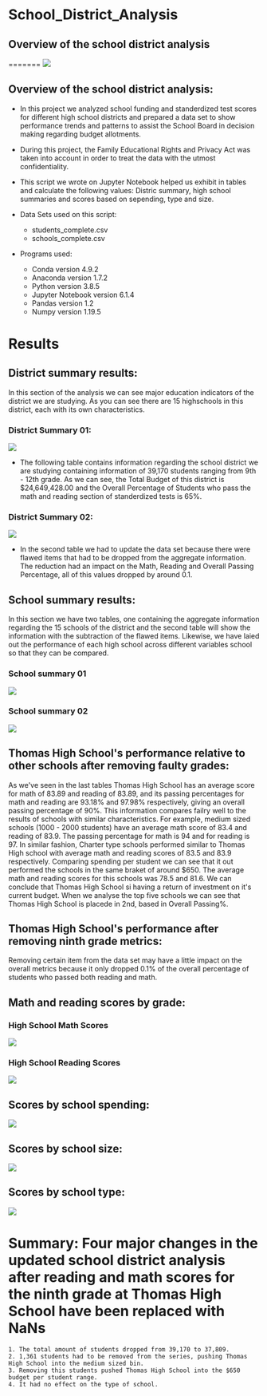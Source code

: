 # School_District_Analysis

## Overview of the school district analysis
=======
![](/Resources/Education.gif)

## Overview of the school district analysis:
* In this project we analyzed school funding and standerdized test scores for different high school districts and prepared a data set to show performance trends and patterns to assist the School Board in decision making regarding budget allotments. 

* During this project, the Family Educational Rights and Privacy Act was taken into account in order to treat the data with the utmost confidentiality.

* This script we wrote on Jupyter Notebook helped us exhibit in tables and calculate the following values: Distric summary, high school summaries and scores based on sepending, type and size. 

* Data Sets used on this script:
    * students_complete.csv
    * schools_complete.csv

* Programs used:
    * Conda version 4.9.2
    * Anaconda version 1.7.2
    * Python version 3.8.5
    * Jupyter Notebook version 6.1.4
    * Pandas version 1.2
    * Numpy version 1.19.5

# Results

## District summary results: 
In this section of the analysis we can see major education indicators of the district we are studying. As you can see there are 15 highschools in this district, each with its own characteristics.

### District Summary 01:
![](Resources/district_summary_01.png)

   * The following table contains information regarding the school district we are studying containing information of 39,170 students ranging from 9th - 12th grade. As we can see, the Total Budget of this district is $24,649,428.00 and the Overall Percentage of Students who pass the math and reading section of standerdized tests is 65%.  
 
 ### District Summary 02:
 ![](Resources/district_summary_02.png)
 
   * In the second table we had to update the data set because there were flawed items that had to be dropped from the aggregate information. The reduction had an impact on the Math, Reading and Overall Passing Percentage, all of this values dropped by around 0.1. 

## School summary results:
In this section we have two tables, one containing the aggregate information regarding the 15 schools of the district and the second table will show the information with the subtraction of the flawed items. Likewise, we have laied out the performance of each high school across different variables school so that they can be compared.  

### School summary 01

![](Resources/per_school_summary01.png)

### School summary 02

![](Resources/per_school_summary02.png)

## Thomas High School's performance relative to other schools after removing faulty grades: 

As we've seen in the last tables Thomas High School has an average score for math of 83.89 and reading of 83.89, and its passing percentages for math and reading are 93.18% and 97.98% respectively, giving an overall passing percentage of 90%. This information compares failry well to the results of schools with similar characteristics. For example, medium sized schools (1000 - 2000 students) have an average math score of 83.4 and reading of 83.9. The passing percentage for math is 94 and for reading is 97. In similar fashion, Charter type schools performed similar to Thomas High school with average math and reading scores of 83.5 and 83.9 respectively. Comparing spending per student we can see that it out performed the schools in the same braket of around $650. The average math and reading scores for this schools was 78.5 and 81.6. We can conclude that Thomas High School si having a return of investment on it's current budget. When we analyse the top five schools we can see that Thomas High School is placede in 2nd, based in Overall Passing%. 

## Thomas High School's performance after removing ninth grade metrics:

Removing certain item from the data set may have a little impact on the overall metrics because it only dropped 0.1% of the overall percentage of students who passed both reading and math.

   ## Math and reading scores by grade:
   
   ### High School Math Scores
   
   ![](Resources/highschool_math_scores.png)
   
   ### High School Reading Scores
   
   ![](Resources/highschool_reading_scores.png)
   
   ## Scores by school spending:
   
   ![](Resources/spending_scores.png)
   
   ## Scores by school size:
   
   ![](Resources/size_scores.png)
   
   ## Scores by school type: 
   
   ![](Resources/type_scores.png)
   
 # Summary: Four major changes in the updated school district analysis after reading and math scores for the ninth grade at Thomas High School have been replaced with NaNs
    1. The total amount of students dropped from 39,170 to 37,809.
    2. 1,361 students had to be removed from the series, pushing Thomas High School into the medium sized bin. 
    3. Removing this students pushed Thomas High School into the $650 budget per student range. 
    4. It had no effect on the type of school.
